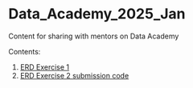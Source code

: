 # Data_Academy_2025_Jan
Content for sharing with mentors on Data Academy

Contents:

1. [ERD Exercise 1](https://github.com/jamesedwardharper/Data_Academy_2025_Jan/blob/main/Exercise%201.png)
2. [ERD Exercise 2 submission code](https://github.com/jamesedwardharper/Data_Academy_2025_Jan/blob/main/erd_exercise_2)
